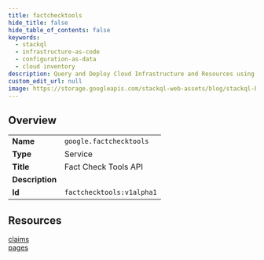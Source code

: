 ```yaml
---
title: factchecktools
hide_title: false
hide_table_of_contents: false
keywords:
  - stackql
  - infrastructure-as-code
  - configuration-as-data
  - cloud inventory
description: Query and Deploy Cloud Infrastructure and Resources using SQL
custom_edit_url: null
image: https://storage.googleapis.com/stackql-web-assets/blog/stackql-blog-post-featured-image.png
---
```

  
    

## Overview
<table><tbody>
<tr><td><b>Name</b></td><td><code>google.factchecktools</code></td></tr>
<tr><td><b>Type</b></td><td>Service</td></tr>
<tr><td><b>Title</b></td><td>Fact Check Tools API</td></tr>
<tr><td><b>Description</b></td><td></td></tr>
<tr><td><b>Id</b></td><td><code>factchecktools:v1alpha1</code></td></tr>
</tbody></table>

## Resources
<div class="row">
<div class="providerDocColumn">
<a href="/providers/google/factchecktools/claims/">claims</a><br />
</div>
<div class="providerDocColumn">
<a href="/providers/google/factchecktools/pages/">pages</a><br />
</div>
</div>
